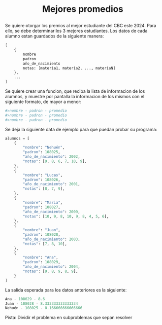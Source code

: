 # <p style="text-align:center"> Mejores promedios </p>

Se quiere otorgar los premios al mejor estudiante del CBC este 2024. Para ello, se debe determinar los 3 mejores estudiantes. Los datos de cada alumno estan guardados de la siguiente manera:

```python
[
    {
        nombre
        padron
        año_de_nacimiento
        notas: [materia1, materia2, ..., materiaN]
    },
    ...
]
```

Se quiere crear una funcion, que reciba la lista de informacion de los alumnos, y muestre por pantalla la informacion de los mismos con el siguiente formato, de mayor a menor:

```python
#>nombre - padron - promedio 
#>nombre - padron - promedio 
#>nombre - padron - promedio 
```

Se deja la siguiente data de ejemplo para que puedan probar su programa:

```python
alumnos = [
    {
        "nombre": "Nehuén",
        "padron": 108025,
        "año_de_nacimiento": 2002,
        "notas": [9, 8, 6, 7, 10, 9],
    },
    {
        "nombre": "Lucas",
        "padron": 108026,
        "año_de_nacimiento": 2001,
        "notas": [8, 7, 9],
    },
    {
        "nombre": "Maria",
        "padron": 108027,
        "año_de_nacimiento": 2000,
        "notas": [10, 9, 8, 10, 9, 8, 4, 5, 6],
    },
    {
        "nombre": "Juan",
        "padron": 108028,
        "año_de_nacimiento": 2003,
        "notas": [7, 8, 10],
    },
    {
        "nombre": "Ana",
        "padron": 108029,
        "año_de_nacimiento": 2004,
        "notas": [9, 8, 9, 8, 9],
    }
]
```

La salida esperada para los datos anteriores es la siguiente:

```python
Ana - 108029 - 8.6
Juan - 108028 - 8.333333333333334
Nehuén - 108025 - 8.166666666666666
```

Pista: Dividir el problema en subproblemas que sepan resolver
